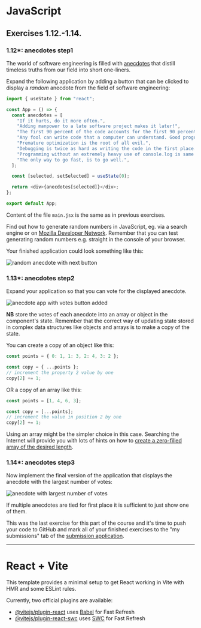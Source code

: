 # JavaScript

## Exercises 1.12.-1.14.

### 1.12\*: anecdotes step1

The world of software engineering is filled with [anecdotes](http://www.comp.nus.edu.sg/~damithch/pages/SE-quotes.htm) that distill timeless truths from our field into short one-liners.

Expand the following application by adding a button that can be clicked to display a _random_ anecdote from the field of software engineering:

```javascript
import { useState } from "react";

const App = () => {
  const anecdotes = [
    "If it hurts, do it more often.",
    "Adding manpower to a late software project makes it later!",
    "The first 90 percent of the code accounts for the first 90 percent of the development time...The remaining 10 percent of the code accounts for the other 90 percent of the development time.",
    "Any fool can write code that a computer can understand. Good programmers write code that humans can understand.",
    "Premature optimization is the root of all evil.",
    "Debugging is twice as hard as writing the code in the first place. Therefore, if you write the code as cleverly as possible, you are, by definition, not smart enough to debug it.",
    "Programming without an extremely heavy use of console.log is same as if a doctor would refuse to use x-rays or blood tests when diagnosing patients.",
    "The only way to go fast, is to go well.",
  ];

  const [selected, setSelected] = useState(0);

  return <div>{anecdotes[selected]}</div>;
};

export default App;
```

Content of the file `main.jsx` is the same as in previous exercises.

Find out how to generate random numbers in JavaScript, eg. via a search engine or on [Mozilla Developer Network](https://developer.mozilla.org/). Remember that you can test generating random numbers e.g. straight in the console of your browser.

Your finished application could look something like this:

![random anecdote with next button](https://fullstackopen.com/static/8577fa00fc4d946e2322de9b2707c89c/5a190/18a.png)

### 1.13\*: anecdotes step2

Expand your application so that you can vote for the displayed anecdote.

![anecdote app with votes button added](https://fullstackopen.com/static/06f95cb43a18bd6429174200a8d17cff/5a190/19a.png)

**NB** store the votes of each anecdote into an array or object in the component's state. Remember that the correct way of updating state stored in complex data structures like objects and arrays is to make a copy of the state.

You can create a copy of an object like this:

```javascript
const points = { 0: 1, 1: 3, 2: 4, 3: 2 };

const copy = { ...points };
// increment the property 2 value by one
copy[2] += 1;
```

OR a copy of an array like this:

```javascript
const points = [1, 4, 6, 3];

const copy = [...points];
// increment the value in position 2 by one
copy[2] += 1;
```

Using an array might be the simpler choice in this case. Searching the Internet will provide you with lots of hints on how to [create a zero-filled array of the desired length](https://stackoverflow.com/questions/20222501/how-to-create-a-zero-filled-javascript-array-of-arbitrary-length/22209781).

### 1.14\*: anecdotes step3

Now implement the final version of the application that displays the anecdote with the largest number of votes:

![anecdote with largest number of votes](https://fullstackopen.com/static/3e8638efbbbbcabac7bb79466ab3a5f6/5a190/20a.png)

If multiple anecdotes are tied for first place it is sufficient to just show one of them.

This was the last exercise for this part of the course and it's time to push your code to GitHub and mark all of your finished exercises to the "my submissions" tab of the [submission application](https://studies.cs.helsinki.fi/stats/courses/fullstackopen).

---

# React + Vite

This template provides a minimal setup to get React working in Vite with HMR and some ESLint rules.

Currently, two official plugins are available:

- [@vitejs/plugin-react](https://github.com/vitejs/vite-plugin-react/blob/main/packages/plugin-react/README.md) uses [Babel](https://babeljs.io/) for Fast Refresh
- [@vitejs/plugin-react-swc](https://github.com/vitejs/vite-plugin-react-swc) uses [SWC](https://swc.rs/) for Fast Refresh
